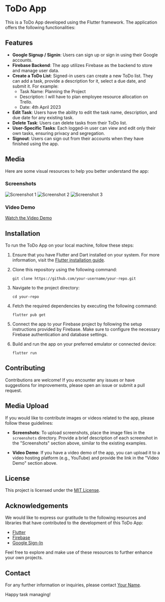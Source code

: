 # ToDo App

This is a ToDo App developed using the Flutter framework. The application offers the following functionalities:

## Features

- **Google Signup / Signin**: Users can sign up or sign in using their Google accounts.
- **Firebase Backend**: The app utilizes Firebase as the backend to store and manage user data.
- **Create a ToDo List**: Signed-in users can create a new ToDo list. They can add a task, provide a description for it, select a due date, and submit it. For example:
  - Task Name: Planning the Project
  - Description: I will have to plan employee resource allocation on Trello.
  - Date: 4th April 2023
- **Edit Task**: Users have the ability to edit the task name, description, and due date for any existing task.
- **Delete Task**: Users can delete tasks from their ToDo list.
- **User-Specific Tasks**: Each logged-in user can view and edit only their own tasks, ensuring privacy and segregation.
- **Signout**: Users can sign out from their accounts when they have finished using the app.

## Media

Here are some visual resources to help you better understand the app:

### Screenshots

![Screenshot 1](screenshots/1.jpg)
![Screenshot 2](screenshots/2.jpg)
![Screenshot 3](screenshots/3.jpg)

### Video Demo

[Watch the Video Demo](https://www.example.com)

## Installation

To run the ToDo App on your local machine, follow these steps:

1. Ensure that you have Flutter and Dart installed on your system. For more information, visit the [Flutter installation guide](https://flutter.dev/docs/get-started/install).

2. Clone this repository using the following command:

   ```
   git clone https://github.com/your-username/your-repo.git
   ```

3. Navigate to the project directory:

   ```
   cd your-repo
   ```

4. Fetch the required dependencies by executing the following command:

   ```
   flutter pub get
   ```

5. Connect the app to your Firebase project by following the setup instructions provided by Firebase. Make sure to configure the necessary Firebase authentication and database settings.

6. Build and run the app on your preferred emulator or connected device:

   ```
   flutter run
   ```

## Contributing

Contributions are welcome! If you encounter any issues or have suggestions for improvements, please open an issue or submit a pull request.

## Media Upload

If you would like to contribute images or videos related to the app, please follow these guidelines:

- **Screenshots**: To upload screenshots, place the image files in the `screenshots` directory. Provide a brief description of each screenshot in the "Screenshots" section above, similar to the existing examples.

- **Video Demo**: If you have a video demo of the app, you can upload it to a video hosting platform (e.g., YouTube) and provide the link in the "Video Demo" section above.

## License

This project is licensed under the [MIT License](LICENSE).

## Acknowledgements

We would like to express our gratitude to the following resources and libraries that have contributed to the development of this ToDo App:

- [Flutter](https://flutter.dev/)
- [Firebase](https://firebase.google.com/)
- [Google Sign-In](https://pub.dev/packages/google_sign_in)

Feel free to explore and make use of these resources to further enhance your own projects.

## Contact

For any further information or inquiries, please contact [Your Name](mailto:your-email@example.com).

Happy task managing!